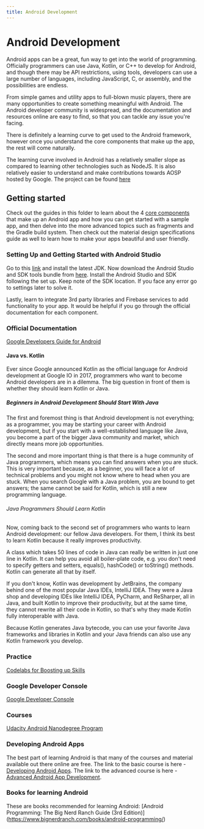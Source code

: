 ```yaml
---
title: Android Development
---
```

# Android Development

Android apps can be a great, fun way to get into the world of programming. Officially programmers can use Java, Kotlin, or C++ to develop for Android, and though there may be API restrictions, using tools, developers can use a large number of languages, including JavaScript, C, or assembly, and the possibilities are endless.

From simple games and utility apps to full-blown music players, there are many opportunities to create something meaningful with Android. The Android developer community is widespread, and the documentation and resources online are easy to find, so that you can tackle any issue you're facing.

There is definitely a learning curve to get used to the Android framework, however once you understand the core components that make up the app, the rest will come naturally.

The learning curve involved in Android has a relatively smaller slope as compared to learning other technologies such as NodeJS. It is also relatively easier to understand and make contributions towards AOSP hosted by Google. The project can be found [here](https://source.android.com/) 

## Getting started
Check out the guides in this folder to learn about the 4 [core components](core-components/index.md) that make up an Android app and how you can get started with a sample app, and then delve into the more advanced topics such as fragments and the Gradle build system. Then check out the material design specifications guide as well to learn how to make your apps beautiful and user friendly.

### Setting Up and Getting Started with Android Studio
Go to this [link](https://www.oracle.com/technetwork/java/javase/downloads/index.html) and install the latest JDK.
Now download the Android Studio and SDK tools bundle from [here](https://developer.android.com/studio/).
Install the Android Studio and SDK following the set up. Keep note of the SDK location.
If you face any error go to settings later to solve it.

Lastly, learn to integrate 3rd party libraries and Firebase services to add functionality to your app. It would be helpful if you go through the official documentation for each component.

### Official Documentation

[Google Developers Guide for Android](https://developer.android.com/training/index.html)

#### Java vs. Kotlin

Ever since Google announced Kotlin as the official language for Android development at Google IO in 2017, programmers who want to become Android developers are in a dilemma. The big question in front of them is whether they should learn Kotlin or Java.

##### Beginners in Android Development Should Start With Java

The first and foremost thing is that Android development is not everything; as a programmer, you may be starting your career with Android development, but if you start with a well-established language like Java, you become a part of the bigger Java community and market, which directly means more job opportunities.

The second and more important thing is that there is a huge community of Java programmers, which means you can find answers when you are stuck. This is very important because, as a beginner, you will face a lot of technical problems and you might not know where to head when you are stuck. When you search Google with a Java problem, you are bound to get answers; the same cannot be said for Kotlin, which is still a new programming language.

###### Java Programmers Should Learn Kotlin

Now, coming back to the second set of programmers who wants to learn Android development: our fellow Java developers. For them, I think its best to learn Kotlin because it really improves productivity.

A class which takes 50 lines of code in Java can really be written in just one line in Kotlin. It can help you avoid all boiler-plate code, e.g. you don't need to specify getters and setters, equals(), hashCode() or toString() methods. Kotlin can generate all that by itself.

If you don't know, Kotlin was development by JetBrains, the company behind one of the most popular Java IDEs, IntelliJ IDEA. They were a Java shop and developing IDEs like IntelliJ IDEA, PyCharm, and ReSharper, all in Java, and built Kotlin to improve their productivity, but at the same time, they cannot rewrite all their code in Kotlin, so that's why they made Kotlin fully interoperable with Java.

Because Kotlin generates Java bytecode, you can use your favorite Java frameworks and libraries in Kotlin and your Java friends can also use any Kotlin framework you develop.

### Practice

[Codelabs for Boosting up Skills](https://codelabs.developers.google.com)

### Google Developer Console

[Google Developer Console](https://developer.android.com/distribute/console/)

### Courses

[Udacity Android Nanodegree Program](https://udacity.com/course/android-developer-nanodegree-by-google--nd801)

### Developing Android Apps

The best part of learning Android is that many of the courses and material available out there online are free.
The link to the basic course is here - [Developing Android Apps](https://udacity.com/course/new-android-fundamentals--ud851).
The link to the advanced course is here - [Advanced Android App Development](https://www.udacity.com/course/advanced-android-app-development--ud855). 

### Books for learning Android

These are books recommended for learning Android:
[Android Programming: The Big Nerd Ranch Guide (3rd Edition)] (https://www.bignerdranch.com/books/android-programming/)
